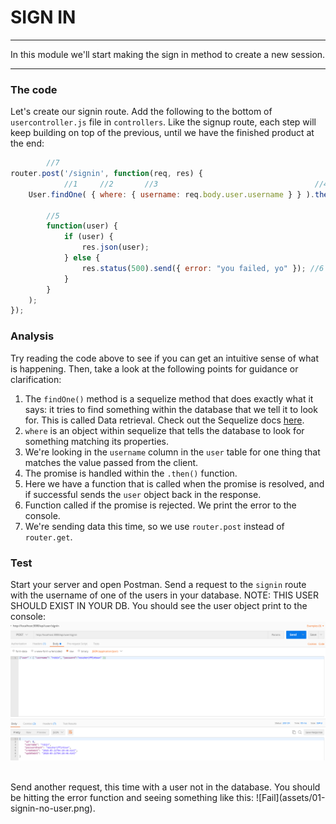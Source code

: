 # SIGN IN
---
In this module we'll start making the sign in method to create a new session.

<hr>

### The code
Let's create our signin route. Add the following to the bottom of `usercontroller.js` file in `controllers`. Like the signup route, each step will keep building on top of the previous, until we have the finished product at the end:

```js
		//7
router.post('/signin', function(req, res) {
            //1     //2       //3                                   //4
	User.findOne( { where: { username: req.body.user.username } } ).then(
    
        //5
        function(user) {
			if (user) {
				res.json(user);
			} else {
				res.status(500).send({ error: "you failed, yo" }); //6
			}
		}
	);
});

```
### Analysis
Try reading the code above to see if you can get an intuitive sense of what is happening. Then, take a look at the following points for guidance or clarification:

1. The `findOne()` method is a sequelize method that does exactly what it says: it tries to find something within the database that we tell it to look for. This is called Data retrieval. Check out the Sequelize docs [here](http://docs.sequelizejs.com/manual/tutorial/models-usage.html).
2. `where` is an object within sequelize that tells the database to look for something matching its properties.
3. We're looking in the `username` column in the `user` table for one thing that matches the value passed from the client.
4. The promise is handled within the `.then()` function.
5. Here we have a function that is called when the promise is resolved, and if successful sends the `user` object back in the response.
6. Function called if the promise is rejected. We print the error to the console. 
7. We're sending data this time, so we use `router.post` instead of `router.get`.

### Test
Start your server and open Postman. Send a request to the `signin` route with the username of one of the users in your database. NOTE: THIS USER SHOULD EXIST IN YOUR DB.  You should see the user object print to the console:
![screenshot](assets/01-signin-user.PNG)

 <br>
Send another request, this time with a user not in the database. You should be hitting the error function and seeing something like this:
![Fail](assets/01-signin-no-user.png). <br>
